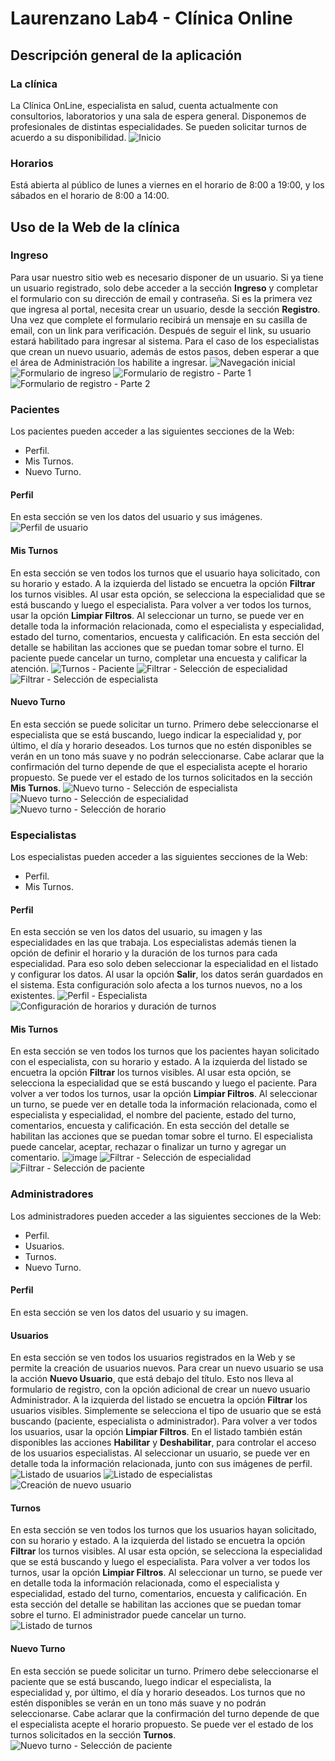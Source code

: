 # Laurenzano Lab4 - Clínica Online
## Descripción general de la aplicación
### La clínica
La Clínica OnLine, especialista en salud, cuenta actualmente con consultorios, laboratorios y una sala de espera general.
Disponemos de profesionales de distintas especialidades. Se pueden solicitar turnos de acuerdo a su disponibilidad.
![Inicio](https://github.com/nlaurenzano/laurenzano-lab4-TP-clinica/assets/21069517/d0c60ecc-6cc8-4848-8cad-4e90a2fb41bc)


### Horarios
Está abierta al público de lunes a viernes en el horario de 8:00 a 19:00, y los sábados en el horario de 8:00 a 14:00.

## Uso de la Web de la clínica
### Ingreso
Para usar nuestro sitio web es necesario disponer de un usuario.
Si ya tiene un usuario registrado, solo debe acceder a la sección **Ingreso** y completar el formulario con su dirección de email y contraseña.
Si es la primera vez que ingresa al portal, necesita crear un usuario, desde la sección **Registro**. Una vez que complete el formulario recibirá un mensaje en su casilla de email, con un link para verificación. Después de seguir el link, su usuario estará habilitado para ingresar al sistema.
Para el caso de los especialistas que crean un nuevo usuario, además de estos pasos, deben esperar a que el área de Administración los habilite a ingresar.
![Navegación inicial](https://github.com/nlaurenzano/laurenzano-lab4-TP-clinica/assets/21069517/ee2a4ff2-6704-49d7-82c9-d56591c06280)
![Formulario de ingreso](https://github.com/nlaurenzano/laurenzano-lab4-TP-clinica/assets/21069517/497377a9-d89f-4660-a273-44c6a89e7cb3)
![Formulario de registro - Parte 1](https://github.com/nlaurenzano/laurenzano-lab4-TP-clinica/assets/21069517/eb9fe8e6-350d-4199-8be0-2c0f5caed137)
![Formulario de registro - Parte 2](https://github.com/nlaurenzano/laurenzano-lab4-TP-clinica/assets/21069517/d2b3aa07-93f1-4be3-93d2-a8fa03d74c54)

### Pacientes
Los pacientes pueden acceder a las siguientes secciones de la Web:
-	Perfil.
-	Mis Turnos.
-	Nuevo Turno.

#### Perfil
En esta sección se ven los datos del usuario y sus imágenes.
![Perfil de usuario](https://github.com/nlaurenzano/laurenzano-lab4-TP-clinica/assets/21069517/dc738f41-32db-4a42-b2e1-2eaf6633cbd4)

#### Mis Turnos
En esta sección se ven todos los turnos que el usuario haya solicitado, con su horario y estado.
A la izquierda del listado se encuetra la opción **Filtrar** los turnos visibles. Al usar esta opción, se selecciona la especialidad que se está buscando y luego el especialista. Para volver a ver todos los turnos, usar la opción **Limpiar Filtros**.
Al seleccionar un turno, se puede ver en detalle toda la información relacionada, como el especialista y especialidad, estado del turno, comentarios, encuesta y calificación. En esta sección del detalle se habilitan las acciones que se puedan tomar sobre el turno. El paciente puede cancelar un turno, completar una encuesta y calificar la atención.
![Turnos - Paciente](https://github.com/nlaurenzano/laurenzano-lab4-TP-clinica/assets/21069517/5eb05452-e31e-4c67-b32a-c6c682f9a398)
![Filtrar - Selección de especialidad](https://github.com/nlaurenzano/laurenzano-lab4-TP-clinica/assets/21069517/2f658607-1f45-457c-9103-dec7cfaba204)
![Filtrar - Selección de especialista](https://github.com/nlaurenzano/laurenzano-lab4-TP-clinica/assets/21069517/dd49ab57-6b4d-41a0-863d-9a657a4a4a1d)

#### Nuevo Turno
En esta sección se puede solicitar un turno.
Primero debe seleccionarse el especialista que se está buscando, luego indicar la especialidad y, por último, el día y horario deseados. Los turnos que no estén disponibles se verán en un tono más suave y no podrán seleccionarse. Cabe aclarar que la confirmación del turno depende de que el especialista acepte el horario propuesto.
Se puede ver el estado de los turnos solicitados en la sección **Mis Turnos**.
![Nuevo turno - Selección de especialista](https://github.com/nlaurenzano/laurenzano-lab4-TP-clinica/assets/21069517/8ca7079d-77c5-446e-8cb3-ef174025ad75)
![Nuevo turno - Selección de especialidad](https://github.com/nlaurenzano/laurenzano-lab4-TP-clinica/assets/21069517/33ea97ef-6913-4bb2-9008-9d2fb364706e)
![Nuevo turno - Selección de horario](https://github.com/nlaurenzano/laurenzano-lab4-TP-clinica/assets/21069517/6388f3be-4398-4213-99c5-233a1597b751)

### Especialistas
Los especialistas pueden acceder a las siguientes secciones de la Web:
-	Perfil.
-	Mis Turnos.

#### Perfil
En esta sección se ven los datos del usuario, su imagen y las especialidades en las que trabaja.
Los especialistas además tienen la opción de definir el horario y la duración de los turnos para cada especialidad. Para eso solo deben seleccionar la especialidad en el listado y configurar los datos. Al usar la opción **Salir**, los datos serán guardados en el sistema.
Esta configuración solo afecta a los turnos nuevos, no a los existentes.
![Perfil - Especialista](https://github.com/nlaurenzano/laurenzano-lab4-TP-clinica/assets/21069517/cbd51548-ac2c-4d23-b592-a9dd8a0c8c00)
![Configuración de horarios y duración de turnos](https://github.com/nlaurenzano/laurenzano-lab4-TP-clinica/assets/21069517/7ddce981-5783-4fb9-b288-5b179604a228)

#### Mis Turnos
En esta sección se ven todos los turnos que los pacientes hayan solicitado con el especialista, con su horario y estado.
A la izquierda del listado se encuetra la opción **Filtrar** los turnos visibles. Al usar esta opción, se selecciona la especialidad que se está buscando y luego el paciente. Para volver a ver todos los turnos, usar la opción **Limpiar Filtros**.
Al seleccionar un turno, se puede ver en detalle toda la información relacionada, como el especialista y especialidad, el nombre del paciente, estado del turno, comentarios, encuesta y calificación. En esta sección del detalle se habilitan las acciones que se puedan tomar sobre el turno. El especialista puede cancelar, aceptar, rechazar o finalizar un turno y agregar un comentario.
![image](https://github.com/nlaurenzano/laurenzano-lab4-TP-clinica/assets/21069517/ea1cea94-0aa0-4943-89f0-f38d5e0fdc32)
![Filtrar - Selección de especialidad](https://github.com/nlaurenzano/laurenzano-lab4-TP-clinica/assets/21069517/d40f9a4a-6f64-4d8c-aa90-ed2361e07fe9)
![Filtrar - Selección de paciente](https://github.com/nlaurenzano/laurenzano-lab4-TP-clinica/assets/21069517/ed3b37c4-eb5d-4f5a-a354-eedcd4ae0bf6)

### Administradores
Los administradores pueden acceder a las siguientes secciones de la Web:
-	Perfil.
-	Usuarios.
-	Turnos.
-	Nuevo Turno.

#### Perfil
En esta sección se ven los datos del usuario y su imagen.

#### Usuarios
En esta sección se ven todos los usuarios registrados en la Web y se permite la creación de usuarios nuevos.
Para crear un nuevo usuario se usa la acción **Nuevo Usuario**, que está debajo del título. Esto nos lleva al formulario de registro, con la opción adicional de crear un nuevo usuario Administrador.
A la izquierda del listado se encuetra la opción **Filtrar** los usuarios visibles. Simplemente se selecciona el tipo de usuario que se está buscando (paciente, especialista o administrador). Para volver a ver todos los usuarios, usar la opción **Limpiar Filtros**.
En el listado también están disponibles las acciones **Habilitar** y **Deshabilitar**, para controlar el acceso de los usuarios especialistas.
Al seleccionar un usuario, se puede ver en detalle toda la información relacionada, junto con sus imágenes de perfil.
![Listado de usuarios](https://github.com/nlaurenzano/laurenzano-lab4-TP-clinica/assets/21069517/c30c5ab1-61a2-4487-824f-01493c282b56)
![Listado de especialistas](https://github.com/nlaurenzano/laurenzano-lab4-TP-clinica/assets/21069517/8abe2291-1a5a-44d6-896a-5904c6c4175b)
![Creación de nuevo usuario](https://github.com/nlaurenzano/laurenzano-lab4-TP-clinica/assets/21069517/6209869c-1df5-4ad8-84c0-5b43fbbf613b)

#### Turnos
En esta sección se ven todos los turnos que los usuarios hayan solicitado, con su horario y estado.
A la izquierda del listado se encuetra la opción **Filtrar** los turnos visibles. Al usar esta opción, se selecciona la especialidad que se está buscando y luego el especialista. Para volver a ver todos los turnos, usar la opción **Limpiar Filtros**.
Al seleccionar un turno, se puede ver en detalle toda la información relacionada, como el especialista y especialidad, estado del turno, comentarios, encuesta y calificación. En esta sección del detalle se habilitan las acciones que se puedan tomar sobre el turno. El administrador puede cancelar un turno.
![Listado de turnos](https://github.com/nlaurenzano/laurenzano-lab4-TP-clinica/assets/21069517/f4dce730-9fce-48fa-91cc-116478c02219)

#### Nuevo Turno
En esta sección se puede solicitar un turno.
Primero debe seleccionarse el paciente que se está buscando, luego indicar el especialista, la especialidad y, por último, el día y horario deseados. Los turnos que no estén disponibles se verán en un tono más suave y no podrán seleccionarse. Cabe aclarar que la confirmación del turno depende de que el especialista acepte el horario propuesto.
Se puede ver el estado de los turnos solicitados en la sección **Turnos**.
![Nuevo turno - Selección de paciente](https://github.com/nlaurenzano/laurenzano-lab4-TP-clinica/assets/21069517/73886605-9288-48c1-aedb-f6b495b1946a)

